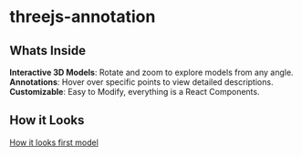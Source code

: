 # threejs-annotation

## Whats Inside

**Interactive 3D Models**: Rotate and zoom to explore models from any angle.
**Annotations**: Hover over specific points to view detailed descriptions.
**Customizable**: Easy to Modify, everything is a React Components.

## How it Looks

[How it looks first model ](https://i.ibb.co/7ysyvTS/threejsannotations01.png)


